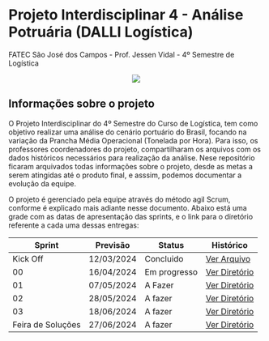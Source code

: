 # Projeto Interdisciplinar 4 - Análise Potruária (DALLI Logística)
FATEC São José dos Campos - Prof. Jessen Vidal - 4º Semestre de Logística

<p align="center">
 <img src="https://i.imgur.com/WgfLsIZ.png"/>
</p>

## Informações sobre o projeto
O Projeto Interdisciplinar do 4º Semestre do Curso de Logística, tem como objetivo realizar uma análise do cenário portuário do Brasil, focando na variação da Prancha Média Operacional (Tonelada por Hora). Para isso, os professores coordenadores do projeto, compartilharam os arquivos com os dados históricos necessários para realização da análise. Nese repositório ficaram arquivados todas informações sobre o projeto, desde as metas a serem atingidas até o produto final, e asssim, podemos documentar a evolução da equipe.
<p>O projeto é gerenciado pela equipe através do método agil Scrum, conforme é explicado mais adiante nesse documento. Abaixo está uma grade com as datas de apresentação das sprints, e o link para o diretório referente a cada uma dessas entregas:</p>

Sprint | Previsão | Status| Histórico|
|------|--------|------|--------|
|Kick Off | 12/03/2024 | Concluido| [Ver Arquivo](link) | 
|00 | 16/04/2024 | Em progresso| [Ver Diretório](link) | 
|01|  07/05/2024 | A Fazer |[Ver Diretório](link) | 
|02| 28/05/2024 | A fazer|[Ver Diretório](link) | 
|03| 18/06/2024 | A fazer |[Ver Diretório](link)  | 
|Feira de Soluções| 27/06/2024 |A fazer |[Ver Diretório](link) | 
